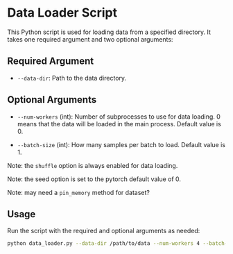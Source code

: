 # Data Loader Script

This Python script is used for loading data from a specified directory. It takes one required argument and two optional arguments:

## Required Argument

- `--data-dir`: Path to the data directory.

## Optional Arguments

- `--num-workers` (int): Number of subprocesses to use for data loading. 0 means that the data will be loaded in the main process. Default value is 0.

- `--batch-size` (int): How many samples per batch to load. Default value is 1.

Note: the `shuffle` option is always enabled for data loading.

Note: the seed option is set to the pytorch default value of 0.

Note: may need a `pin_memory` method for dataset?

## Usage

Run the script with the required and optional arguments as needed:

```bash
python data_loader.py --data-dir /path/to/data --num-workers 4 --batch-size 32
```
